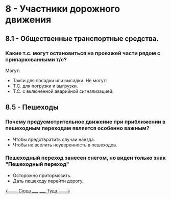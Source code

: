 # 8 -  Участники дорожного движения
## 8.1 - Общественные транспортные средства.
### Какие т.с. могут остановиться на проезжей части рядом с припаркованными т/с?
Могут:
+ Такси для посадки или высадки.
Не могут:
+ Т.С. для погрузки и выгрузки.
+ Т.С. с включенной аварийной сигнализацией.

## 8.5 - Пешеходы
### Почему предусмотрительное движение при приближении в пешеходным переходам является особенно важным?
+ Чтобы предотвратить случаи наезда.
+ Чтобы не вселить неуверенность в пешеходов.

### Пешеходный переход занесен снегом, но виден только знак "Пешеходный переход"
+ Осторожно притормозить.
+ Дать пешеходу перейти дорогу.

[<--- Сюда ___](/07%20-%20speed,%20distance%20&%20ecodriving.md)
[___ Туда --->](/09%20-%20maneuvering.md)
